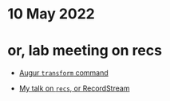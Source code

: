 # 10 May 2022
# or, lab meeting on recs

- [Augur `transform` command](https://github.com/nextstrain/augur/issues/860)

- [My talk on `recs`, or RecordStream](https://docs.google.com/presentation/d/1993xaZPMukiYincnwjFK9VgXkJu3gU5E00CzwZgj_n4)


